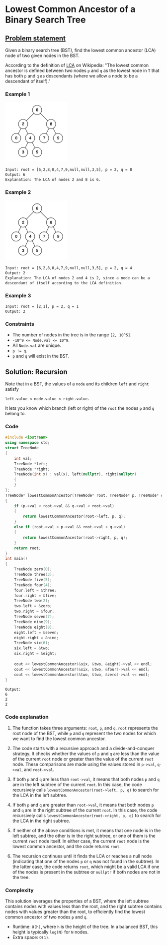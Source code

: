 # Lowest Common Ancestor of a Binary Search Tree

## [Problem statement](https://leetcode.com/problems/lowest-common-ancestor-of-a-binary-search-tree/)

Given a binary search tree (BST), find the lowest common ancestor (LCA) node of two given nodes in the BST.

According to the definition of [LCA](https://en.wikipedia.org/wiki/Lowest_common_ancestor) on Wikipedia: "The lowest common ancestor is defined between two nodes `p` and `q` as the lowest node in `T` that has both `p` and `q` as descendants (where we allow a node to be a descendant of itself)."


### Example 1
![The tree in Example 1](binarysearchtree_improved.png)
```text
Input: root = [6,2,8,0,4,7,9,null,null,3,5], p = 2, q = 8
Output: 6
Explanation: The LCA of nodes 2 and 8 is 6.
```
### Example 2
![The tree in Example 2](binarysearchtree_improved.png)
```text
Input: root = [6,2,8,0,4,7,9,null,null,3,5], p = 2, q = 4
Output: 2
Explanation: The LCA of nodes 2 and 4 is 2, since a node can be a descendant of itself according to the LCA definition.
```

### Example 3
```text
Input: root = [2,1], p = 2, q = 1
Output: 2
``` 

### Constraints

* The number of nodes in the tree is in the range `[2, 10^5]`.
* `-10^9 <= Node.val <= 10^9`.
* All `Node.val` are unique.
* `p != q`.
* `p` and `q` will exist in the BST.

## Solution: Recursion
Note that in a BST, the values of a `node` and its children `left` and `right` satisfy
```
left.value < node.value < right.value.
```

It lets you know which branch (left or right) of the `root` the nodes `p` and `q` belong to.

### Code
```cpp
#include <iostream>
using namespace std;
struct TreeNode 
{
    int val;
    TreeNode *left;
    TreeNode *right;
    TreeNode(int x) : val(x), left(nullptr), right(nullptr) 
    {
    }
};
TreeNode* lowestCommonAncestor(TreeNode* root, TreeNode* p, TreeNode* q) 
{
    if (p->val < root->val && q->val < root->val) 
    {
        return lowestCommonAncestor(root->left, p, q);
    } 
    else if (root->val < p->val && root->val < q->val) 
    {
        return lowestCommonAncestor(root->right, p, q);
    }
    return root;
}
int main() 
{
    TreeNode zero(0);
    TreeNode three(3);
    TreeNode five(5);
    TreeNode four(4);
    four.left = &three;
    four.right = &five;
    TreeNode two(2);
    two.left = &zero;
    two.right = &four;
    TreeNode seven(7);
    TreeNode nine(9);
    TreeNode eight(8);
    eight.left = &seven;
    eight.right = &nine;
    TreeNode six(6);
    six.left = &two;
    six.right = &eight;

    cout << lowestCommonAncestor(&six, &two, &eight)->val << endl;
    cout << lowestCommonAncestor(&six, &two, &four)->val << endl;
    cout << lowestCommonAncestor(&two, &two, &zero)->val << endl;
}
```
```text
Output:
6
2
2
```

### Code explanation

1. The function takes three arguments: `root`, `p`, and `q`. `root` represents the root node of the BST, while `p` and `q` represent the two nodes for which we want to find the lowest common ancestor.

2. The code starts with a recursive approach and a divide-and-conquer strategy. It checks whether the values of `p` and `q` are less than the value of the current `root` node or greater than the value of the current `root` node. These comparisons are made using the values stored in `p->val`, `q->val`, and `root->val`.

3. If both `p` and `q` are less than `root->val`, it means that both nodes `p` and `q` are in the left subtree of the current `root`. In this case, the code recursively calls `lowestCommonAncestor(root->left, p, q)` to search for the LCA in the left subtree.

4. If both `p` and `q` are greater than `root->val`, it means that both nodes `p` and `q` are in the right subtree of the current `root`. In this case, the code recursively calls `lowestCommonAncestor(root->right, p, q)` to search for the LCA in the right subtree.

5. If neither of the above conditions is met, it means that one node is in the left subtree, and the other is in the right subtree, or one of them is the current `root` node itself. In either case, the current `root` node is the lowest common ancestor, and the code returns `root`.

6. The recursion continues until it finds the LCA or reaches a null node (indicating that one of the nodes `p` or `q` was not found in the subtree). In the latter case, the code returns `root`, which might be a valid LCA if one of the nodes is present in the subtree or `nullptr` if both nodes are not in the tree.


### Complexity
This solution leverages the properties of a BST, where the left subtree contains nodes with values less than the root, and the right subtree contains nodes with values greater than the root, to efficiently find the lowest common ancestor of two nodes `p` and `q`. 

* Runtime: `O(h)`, where `h` is the height of the tree. In a balanced BST, this height is typically `log(N)` for `N` nodes.
* Extra space: `O(1)`.



